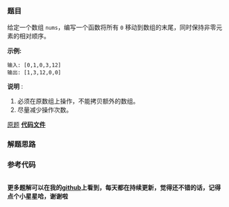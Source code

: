 ### 题目
给定一个数组 `nums`，编写一个函数将所有 `0` 移动到数组的末尾，同时保持非零元素的相对顺序。

**示例:**

    
    
    输入: [0,1,0,3,12]
    输出: [1,3,12,0,0]

**说明** :

  1. 必须在原数组上操作，不能拷贝额外的数组。
  2. 尽量减少操作次数。

[原题](https://leetcode-cn.com/problems/move-zeroes/)    **[代码文件]()**


### 解题思路




### 参考代码

```go


```




**更多题解可以在我的[github](https://github.com/LZH139/leetcode_Go)上看到，每天都在持续更新，觉得还不错的话，记得点个小星星哈，谢谢啦**
